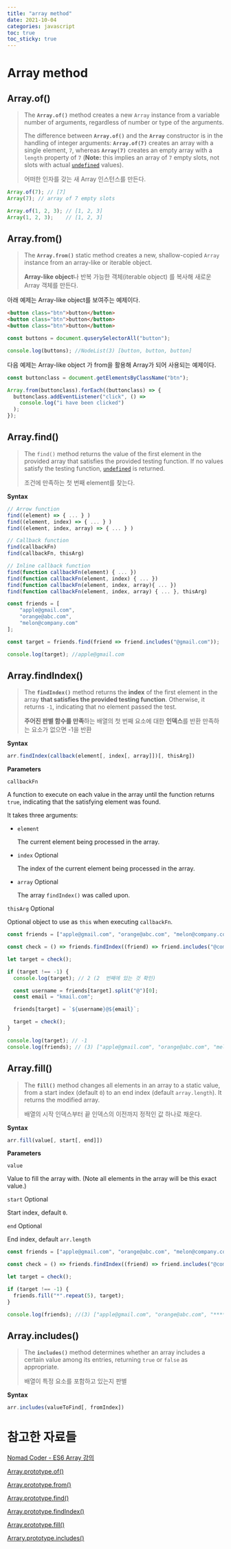 ```yaml
---
title: "array method"
date: 2021-10-04
categories: javascript
toc: true
toc_sticky: true
---
```


# Array method

## Array.of()

> The **`Array.of()`** method creates a new `Array` instance from a variable number of arguments, regardless of number or type of the arguments.
>
> The difference between **`Array.of()`** and the **`Array`** constructor is in the handling of integer arguments: **`Array.of(7)`** creates an array with a single element, `7`, whereas **`Array(7)`** creates an empty array with a `length` property of `7` (**Note:** this implies an array of `7` empty slots, not slots with actual [`undefined`](https://developer.mozilla.org/en-US/docs/Web/JavaScript/Reference/Global_Objects/undefined) values).
>
> 어떠한 인자를 갖는 새 Array 인스턴스를 만든다.

```javascript
Array.of(7); // [7]
Array(7); // array of 7 empty slots

Array.of(1, 2, 3); // [1, 2, 3]
Array(1, 2, 3);    // [1, 2, 3]
```

## Array.from()

> The **`Array.from()`** static method creates a new, shallow-copied `Array` instance from an array-like or iterable object.
>
> **Array-like object**나 반복 가능한 객체(iterable object) 를 복사해 새로운 Array 객체를 만든다.

아래 예제는 Array-like object를 보여주는 예제이다.

```html
<button class="btn">button</button>
<button class="btn">button</button>
<button class="btn">button</button>
```

```javascript
const buttons = document.quserySelectorAll("button");

console.log(buttons); //NodeList(3) [button, button, button]
```

다음 예제는 Array-like object 가 from을 활용해 Array가 되어 사용되는 예제이다.

```javascript
const buttonclass = document.getElementsByClassName("btn");

Array.from(buttonclass).forEach((buttonclass) => {
  buttonclass.addEventListener("click", () =>
  	console.log("i have been clicked")
  );
});
```

## Array.find()

> The `find()` method returns the value of the first element in the provided array that satisfies the provided testing function. If no values satisfy the testing function, [`undefined`](https://developer.mozilla.org/en-US/docs/Web/JavaScript/Reference/Global_Objects/undefined) is returned.
>
> 조건에 만족하는 첫 번째 element를 찾는다.

**Syntax**

```javascript
// Arrow function
find((element) => { ... } )
find((element, index) => { ... } )
find((element, index, array) => { ... } )

// Callback function
find(callbackFn)
find(callbackFn, thisArg)

// Inline callback function
find(function callbackFn(element) { ... })
find(function callbackFn(element, index) { ... })
find(function callbackFn(element, index, array){ ... })
find(function callbackFn(element, index, array) { ... }, thisArg)
```

```javascript
const friends = [
	"apple@gmail.com",
	"orange@abc.com",
	"melon@company.com"
];

const target = friends.find(friend => friend.includes("@gmail.com"));

console.log(target); //apple@gmail.com
```

## Array.findIndex()

> The **`findIndex()`** method returns the **index** of the first element in the array **that satisfies the provided testing function**. Otherwise, it returns `-1`, indicating that no element passed the test.
>
> **주어진 판별 함수를 만족**하는 배열의 첫 번째 요소에 대한 **인덱스**를 반환
> 만족하는 요소가 없으면 -1을 반환

**Syntax**

```javascript
arr.findIndex(callback(element[, index[, array]])[, thisArg])
```

**Parameters**

`callbackFn`

A function to execute on each value in the array until the function returns `true`, indicating that the satisfying element was found.

It takes three arguments:

- `element`

  The current element being processed in the array.

- `index` Optional

  The index of the current element being processed in the array.

- `array` Optional

  The array `findIndex()` was called upon.

`thisArg` Optional

Optional object to use as `this` when executing `callbackFn`.

```javascript
const friends = ["apple@gmail.com", "orange@abc.com", "melon@company.com"];

const check = () => friends.findIndex((friend) => friend.includes("@company.com"));

let target = check();

if (target !== -1) {
  console.log(target); // 2 (2	번째에 있는 것 확인)

  const username = friends[target].split("@")[0];
  const email = "kmail.com";

  friends[target] = `${username}@${email}`;

  target = check();
}

console.log(target); // -1
console.log(friends); // (3) ["apple@gmail.com", "orange@abc.com", "melon@kmail.com"]
```

## Array.fill()

> The **`fill()`** method changes all elements in an array to a static value, from a start index (default `0`) to an end index (default `array.length`). It returns the modified array.
>
> 배열의 시작 인덱스부터 끝 인덱스의 이전까지 정적인 값 하나로 채운다.

**Syntax**

```javascript
arr.fill(value[, start[, end]])
```

**Parameters**

```
value
```

Value to fill the array with. (Note all elements in the array will be this exact value.)

`start` Optional

Start index, default `0`.

`end` Optional

End index, default `arr.length`

```javascript
const friends = ["apple@gmail.com", "orange@abc.com", "melon@company.com"];

const check = () => friends.findIndex((friend) => friend.includes("@company.com"));

let target = check();

if (target !== -1) {
  friends.fill("*".repeat(5), target);
}

console.log(friends); //(3) ["apple@gmail.com", "orange@abc.com", "*****"]
```

## Array.includes()

> The **`includes()`** method determines whether an array includes a certain value among its entries, returning `true` or `false` as appropriate.
>
> 배열이 특정 요소를 포함하고 있는지 판별

**Syntax**

```javascript
arr.includes(valueToFind[, fromIndex])
```

# 참고한 자료들

[Nomad Coder - ES6 Array 강의](https://nomadcoders.co/courses)

[Array.prototype.of()](https://developer.mozilla.org/en-US/docs/Web/JavaScript/Reference/Global_Objects/Array/of)

[Array.prototype.from()](https://developer.mozilla.org/en-US/docs/Web/JavaScript/Reference/Global_Objects/Array/from)

[Array.prototype.find()](https://developer.mozilla.org/en-US/docs/Web/JavaScript/Reference/Global_Objects/Array/find)

[Array.prototype.findIndex()](https://developer.mozilla.org/en-US/docs/Web/JavaScript/Reference/Global_Objects/Array/findIndex)

[Array.prototype.fill()](https://developer.mozilla.org/ko/docs/Web/JavaScript/Reference/Global_Objects/Array/fill)

[Arrary.prototype.includes()](https://developer.mozilla.org/en-US/docs/Web/JavaScript/Reference/Global_Objects/Array/includes)
